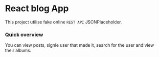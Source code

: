 # React blog App

This project utilise fake online `REST API` JSONPlaceholder.

### Quick overview

You can view posts, signle user that made it, search for the user and view their albums.
